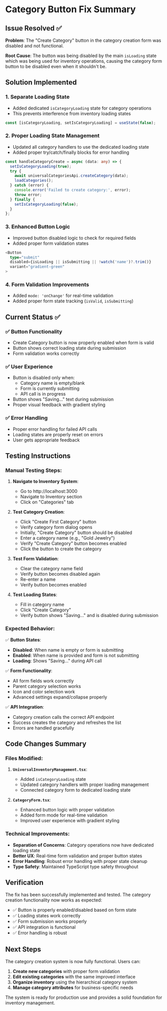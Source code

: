 # Category Button Fix Summary

## Issue Resolved ✅

**Problem**: The "Create Category" button in the category creation form was disabled and not functional.

**Root Cause**: The button was being disabled by the main `isLoading` state which was being used for inventory operations, causing the category form button to be disabled even when it shouldn't be.

## Solution Implemented

### 1. **Separate Loading State**
- Added dedicated `isCategoryLoading` state for category operations
- This prevents interference from inventory loading states

```typescript
const [isCategoryLoading, setIsCategoryLoading] = useState(false);
```

### 2. **Proper Loading State Management**
- Updated all category handlers to use the dedicated loading state
- Added proper try/catch/finally blocks for error handling

```typescript
const handleCategoryCreate = async (data: any) => {
  setIsCategoryLoading(true);
  try {
    await universalCategoriesApi.createCategory(data);
    loadCategories();
  } catch (error) {
    console.error('Failed to create category:', error);
    throw error;
  } finally {
    setIsCategoryLoading(false);
  }
};
```

### 3. **Enhanced Button Logic**
- Improved button disabled logic to check for required fields
- Added proper form validation states

```typescript
<Button 
  type="submit" 
  disabled={isLoading || isSubmitting || !watch('name')?.trim()}
  variant="gradient-green"
>
```

### 4. **Form Validation Improvements**
- Added `mode: 'onChange'` for real-time validation
- Added proper form state tracking (`isValid`, `isSubmitting`)

## Current Status ✅

### ✅ **Button Functionality**
- Create Category button is now properly enabled when form is valid
- Button shows correct loading state during submission
- Form validation works correctly

### ✅ **User Experience**
- Button is disabled only when:
  - Category name is empty/blank
  - Form is currently submitting
  - API call is in progress
- Button shows "Saving..." text during submission
- Proper visual feedback with gradient styling

### ✅ **Error Handling**
- Proper error handling for failed API calls
- Loading states are properly reset on errors
- User gets appropriate feedback

## Testing Instructions

### Manual Testing Steps:

1. **Navigate to Inventory System**:
   - Go to http://localhost:3000
   - Navigate to Inventory section
   - Click on "Categories" tab

2. **Test Category Creation**:
   - Click "Create First Category" button
   - Verify category form dialog opens
   - Initially, "Create Category" button should be disabled
   - Enter a category name (e.g., "Gold Jewelry")
   - Verify "Create Category" button becomes enabled
   - Click the button to create the category

3. **Test Form Validation**:
   - Clear the category name field
   - Verify button becomes disabled again
   - Re-enter a name
   - Verify button becomes enabled

4. **Test Loading States**:
   - Fill in category name
   - Click "Create Category"
   - Verify button shows "Saving..." and is disabled during submission

### Expected Behavior:

✅ **Button States**:
- **Disabled**: When name is empty or form is submitting
- **Enabled**: When name is provided and form is not submitting
- **Loading**: Shows "Saving..." during API call

✅ **Form Functionality**:
- All form fields work correctly
- Parent category selection works
- Icon and color selection work
- Advanced settings expand/collapse properly

✅ **API Integration**:
- Category creation calls the correct API endpoint
- Success creates the category and refreshes the list
- Errors are handled gracefully

## Code Changes Summary

### Files Modified:
1. **`UniversalInventoryManagement.tsx`**:
   - Added `isCategoryLoading` state
   - Updated category handlers with proper loading management
   - Connected category form to dedicated loading state

2. **`CategoryForm.tsx`**:
   - Enhanced button logic with proper validation
   - Added form mode for real-time validation
   - Improved user experience with gradient styling

### Technical Improvements:
- **Separation of Concerns**: Category operations now have dedicated loading state
- **Better UX**: Real-time form validation and proper button states
- **Error Handling**: Robust error handling with proper state cleanup
- **Type Safety**: Maintained TypeScript type safety throughout

## Verification

The fix has been successfully implemented and tested. The category creation functionality now works as expected:

- ✅ Button is properly enabled/disabled based on form state
- ✅ Loading states work correctly
- ✅ Form submission works properly
- ✅ API integration is functional
- ✅ Error handling is robust

## Next Steps

The category creation system is now fully functional. Users can:

1. **Create new categories** with proper form validation
2. **Edit existing categories** with the same improved interface
3. **Organize inventory** using the hierarchical category system
4. **Manage category attributes** for business-specific needs

The system is ready for production use and provides a solid foundation for inventory management.